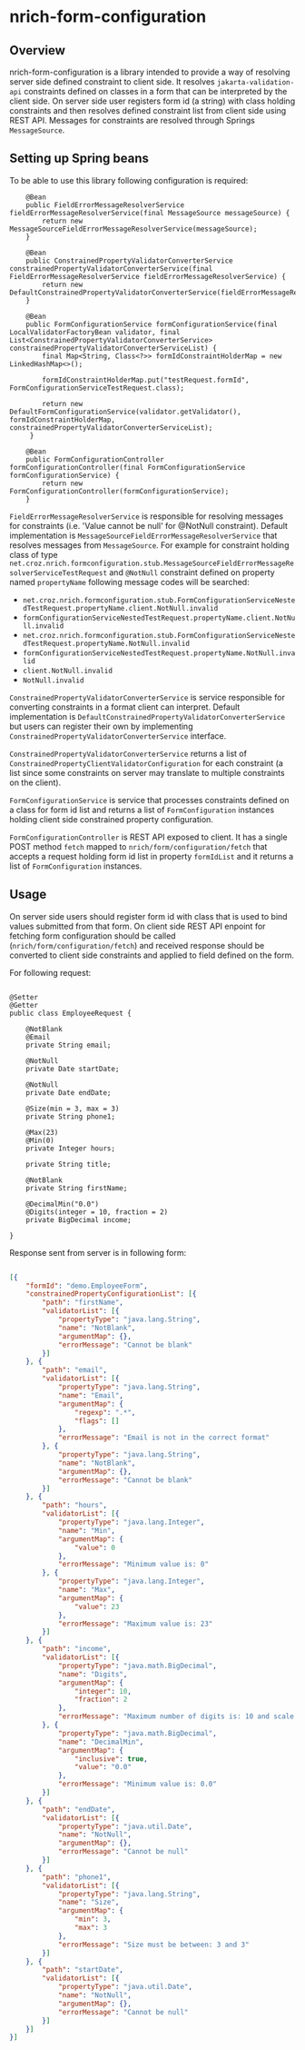 # nrich-form-configuration

## Overview
nrich-form-configuration is a library intended to provide a way of resolving server side defined constraint to client side. It resolves `jakarta-validation-api`
constraints defined on classes in a form that can be interpreted by the client side. On server side user registers form id (a string) with class holding constraints and then
resolves defined constraint list from client side using REST API. Messages for constraints are resolved through Springs `MessageSource`.

## Setting up Spring beans

To be able to use this library following configuration is required:

```
    @Bean
    public FieldErrorMessageResolverService fieldErrorMessageResolverService(final MessageSource messageSource) {
        return new MessageSourceFieldErrorMessageResolverService(messageSource);
    }

    @Bean
    public ConstrainedPropertyValidatorConverterService constrainedPropertyValidatorConverterService(final FieldErrorMessageResolverService fieldErrorMessageResolverService) {
        return new DefaultConstrainedPropertyValidatorConverterService(fieldErrorMessageResolverService);
    }

    @Bean
    public FormConfigurationService formConfigurationService(final LocalValidatorFactoryBean validator, final List<ConstrainedPropertyValidatorConverterService> constrainedPropertyValidatorConverterServiceList) {
        final Map<String, Class<?>> formIdConstraintHolderMap = new LinkedHashMap<>();

        formIdConstraintHolderMap.put("testRequest.formId", FormConfigurationServiceTestRequest.class);
   
        return new DefaultFormConfigurationService(validator.getValidator(), formIdConstraintHolderMap, constrainedPropertyValidatorConverterServiceList);
     }

    @Bean
    public FormConfigurationController formConfigurationController(final FormConfigurationService formConfigurationService) {
        return new FormConfigurationController(formConfigurationService);
    }

```

`FieldErrorMessageResolverService` is responsible for resolving messages for constraints (i.e. 'Value cannot be null' for @NotNull constraint).
Default implementation is `MessageSourceFieldErrorMessageResolverService` that resolves messages from `MessageSource`. 
For example for constraint holding class of type `net.croz.nrich.formconfiguration.stub.MessageSourceFieldErrorMessageResolverServiceTestRequest` and `@NotNull` constraint defined on
property named `propertyName` following message codes will be searched:

- `net.croz.nrich.formconfiguration.stub.FormConfigurationServiceNestedTestRequest.propertyName.client.NotNull.invalid`
- `formConfigurationServiceNestedTestRequest.propertyName.client.NotNull.invalid`
- `net.croz.nrich.formconfiguration.stub.FormConfigurationServiceNestedTestRequest.propertyName.NotNull.invalid`
- `formConfigurationServiceNestedTestRequest.propertyName.NotNull.invalid`
- `client.NotNull.invalid`
- `NotNull.invalid`


`ConstrainedPropertyValidatorConverterService` is service responsible for converting constraints in a format client can interpret.
Default implementation is `DefaultConstrainedPropertyValidatorConverterService` but users can register their own by implementing `ConstrainedPropertyValidatorConverterService` interface.

`ConstrainedPropertyValidatorConverterService` returns a list of `ConstrainedPropertyClientValidatorConfiguration` for each constraint 
(a list since some constraints on server may translate to multiple constraints on the client).

`FormConfigurationService` is service that processes constraints defined on a class for form id list and returns a list of 
`FormConfiguration` instances holding client side constrained property configuration.

`FormConfigurationController` is REST API exposed to client. It has a single POST method `fetch` mapped to `nrich/form/configuration/fetch` that 
accepts a request holding form id list in property `formIdList` and it returns a list of `FormConfiguration` instances.  

## Usage

On server side users should register form id with class that is used to bind values submitted from that form. On client side REST API enpoint for
fetching form configuration should be called (`nrich/form/configuration/fetch`) and received response should be converted to client side constraints and applied
to field defined on the form.

For following request:

```

@Setter
@Getter
public class EmployeeRequest {

    @NotBlank
    @Email
    private String email;

    @NotNull
    private Date startDate;

    @NotNull
    private Date endDate;

    @Size(min = 3, max = 3)
    private String phone1;

    @Max(23)
    @Min(0)
    private Integer hours;

    private String title;

    @NotBlank
    private String firstName;

    @DecimalMin("0.0")
    @Digits(integer = 10, fraction = 2)
    private BigDecimal income;

}

```


Response sent from server is in following form:

```json

[{
	"formId": "demo.EmployeeForm",
	"constrainedPropertyConfigurationList": [{
		"path": "firstName",
		"validatorList": [{
			"propertyType": "java.lang.String",
			"name": "NotBlank",
			"argumentMap": {},
			"errorMessage": "Cannot be blank"
		}]
	}, {
		"path": "email",
		"validatorList": [{
			"propertyType": "java.lang.String",
			"name": "Email",
			"argumentMap": {
				"regexp": ".*",
				"flags": []
			},
			"errorMessage": "Email is not in the correct format"
		}, {
			"propertyType": "java.lang.String",
			"name": "NotBlank",
			"argumentMap": {},
			"errorMessage": "Cannot be blank"
		}]
	}, {
		"path": "hours",
		"validatorList": [{
			"propertyType": "java.lang.Integer",
			"name": "Min",
			"argumentMap": {
				"value": 0
			},
			"errorMessage": "Minimum value is: 0"
		}, {
			"propertyType": "java.lang.Integer",
			"name": "Max",
			"argumentMap": {
				"value": 23
			},
			"errorMessage": "Maximum value is: 23"
		}]
	}, {
		"path": "income",
		"validatorList": [{
			"propertyType": "java.math.BigDecimal",
			"name": "Digits",
			"argumentMap": {
				"integer": 10,
				"fraction": 2
			},
			"errorMessage": "Maximum number of digits is: 10 and scale is: 2"
		}, {
			"propertyType": "java.math.BigDecimal",
			"name": "DecimalMin",
			"argumentMap": {
				"inclusive": true,
				"value": "0.0"
			},
			"errorMessage": "Minimum value is: 0.0"
		}]
	}, {
		"path": "endDate",
		"validatorList": [{
			"propertyType": "java.util.Date",
			"name": "NotNull",
			"argumentMap": {},
			"errorMessage": "Cannot be null"
		}]
	}, {
		"path": "phone1",
		"validatorList": [{
			"propertyType": "java.lang.String",
			"name": "Size",
			"argumentMap": {
				"min": 3,
				"max": 3
			},
			"errorMessage": "Size must be between: 3 and 3"
		}]
	}, {
		"path": "startDate",
		"validatorList": [{
			"propertyType": "java.util.Date",
			"name": "NotNull",
			"argumentMap": {},
			"errorMessage": "Cannot be null"
		}]
	}]
}]


```
